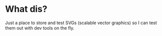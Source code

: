 # What dis? 

Just a place to store and test SVGs (scalable vector graphics) so I can test them out with dev tools on the fly.

